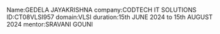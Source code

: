 Name:GEDELA JAYAKRISHNA
company:CODTECH IT SOLUTIONS
ID:CT08VLSI957
domain:VLSI
duration:15th JUNE 2024 to 15th AUGUST 2024
mentor:SRAVANI GOUNI
